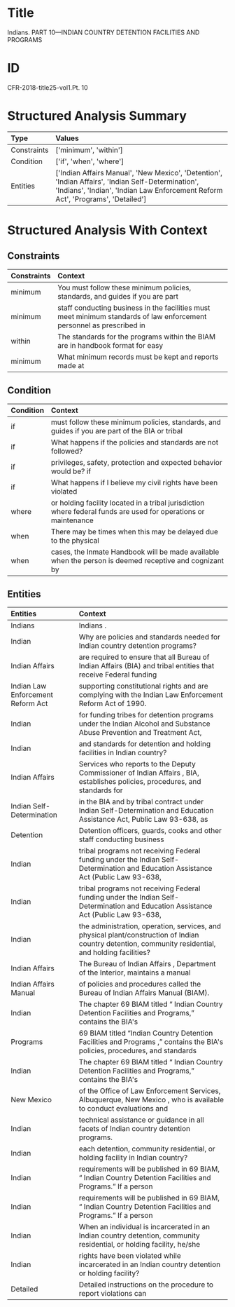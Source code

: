 # Title

 Indians. PART 10—INDIAN COUNTRY DETENTION FACILITIES AND PROGRAMS


# ID

 CFR-2018-title25-vol1.Pt. 10


# Structured Analysis Summary

| Type        | Values                                                                                                                                                                                |
|:------------|:--------------------------------------------------------------------------------------------------------------------------------------------------------------------------------------|
| Constraints | ['minimum', 'within']                                                                                                                                                                 |
| Condition   | ['if', 'when', 'where']                                                                                                                                                               |
| Entities    | ['Indian Affairs Manual', 'New Mexico', 'Detention', 'Indian Affairs', 'Indian Self-Determination', 'Indians', 'Indian', 'Indian Law Enforcement Reform Act', 'Programs', 'Detailed'] |


# Structured Analysis With Context

 


## Constraints

| Constraints   | Context                                                                                                               |
|:--------------|:----------------------------------------------------------------------------------------------------------------------|
| minimum       | You must follow these  minimum policies, standards, and guides if you are part                                        |
| minimum       | staff conducting business in the facilities must meet minimum standards of law enforcement personnel as prescribed in |
| within        | The standards for the programs  within the BIAM are in handbook format for easy                                       |
| minimum       | What  minimum records must be kept and reports made at                                                                |


## Condition

| Condition   | Context                                                                                                         |
|:------------|:----------------------------------------------------------------------------------------------------------------|
| if          | must follow these minimum policies, standards, and guides if you are part of the BIA or tribal                  |
| if          | What happens  if  the policies and standards are not followed?                                                  |
| if          | privileges, safety, protection and expected behavior would be? if                                               |
| if          | What happens  if I believe my civil rights have been violated                                                   |
| where       | or holding facility located in a tribal jurisdiction where federal funds are used for operations or maintenance |
| when        | There may be times  when this may be delayed due to the physical                                                |
| when        | cases, the Inmate Handbook will be made available when the person is deemed receptive and cognizant by          |


## Entities

| Entities                          | Context                                                                                                                                               |
|:----------------------------------|:------------------------------------------------------------------------------------------------------------------------------------------------------|
| Indians                           | Indians .                                                                                                                                             |
| Indian                            | Why are policies and standards needed for  Indian  country detention programs?                                                                        |
| Indian Affairs                    | are required to ensure that all Bureau of Indian Affairs (BIA) and tribal entities that receive Federal funding                                       |
| Indian Law Enforcement Reform Act | supporting constitutional rights and are complying with the Indian Law Enforcement Reform Act  of 1990.                                               |
| Indian                            | for funding tribes for detention programs under the Indian Alcohol and Substance Abuse Prevention and Treatment Act,                                  |
| Indian                            | and standards for detention and holding facilities in Indian  country?                                                                                |
| Indian Affairs                    | Services who reports to the Deputy Commissioner of Indian Affairs , BIA, establishes policies, procedures, and standards for                          |
| Indian Self-Determination         | in the BIA and by tribal contract under Indian Self-Determination and Education Assistance Act, Public Law 93-638, as                                 |
| Detention                         | Detention officers, guards, cooks and other staff conducting business                                                                                 |
| Indian                            | tribal programs not receiving Federal funding under the Indian Self-Determination and Education Assistance Act (Public Law 93-638,                    |
| Indian                            | tribal programs not receiving Federal funding under the Indian Self-Determination and Education Assistance Act (Public Law 93-638,                    |
| Indian                            | the administration, operation, services, and physical plant/construction of Indian  country detention, community residential, and holding facilities? |
| Indian Affairs                    | The Bureau of  Indian Affairs , Department of the Interior, maintains a manual                                                                        |
| Indian Affairs Manual             | of policies and procedures called the Bureau of Indian Affairs Manual  (BIAM).                                                                        |
| Indian                            | The chapter 69 BIAM titled &#8220; Indian Country Detention Facilities and Programs,&#8221; contains the BIA's                                        |
| Programs                          | 69 BIAM titled &#8220;Indian Country Detention Facilities and Programs ,&#8221; contains the BIA's policies, procedures, and standards                |
| Indian                            | The chapter 69 BIAM titled &#8220; Indian Country Detention Facilities and Programs,&#8221; contains the BIA's                                        |
| New Mexico                        | of the Office of Law Enforcement Services, Albuquerque, New Mexico , who is available to conduct evaluations and                                      |
| Indian                            | technical assistance or guidance in all facets of Indian  country detention programs.                                                                 |
| Indian                            | each detention, community residential, or holding facility in Indian  country?                                                                        |
| Indian                            | requirements will be published in 69 BIAM, &#8220; Indian Country Detention Facilities and Programs.&#8221; If a person                               |
| Indian                            | requirements will be published in 69 BIAM, &#8220; Indian Country Detention Facilities and Programs.&#8221; If a person                               |
| Indian                            | When an individual is incarcerated in an  Indian country detention, community residential, or holding facility, he/she                                |
| Indian                            | rights have been violated while incarcerated in an Indian  country detention or holding facility?                                                     |
| Detailed                          | Detailed instructions on the procedure to report violations can                                                                                       |


